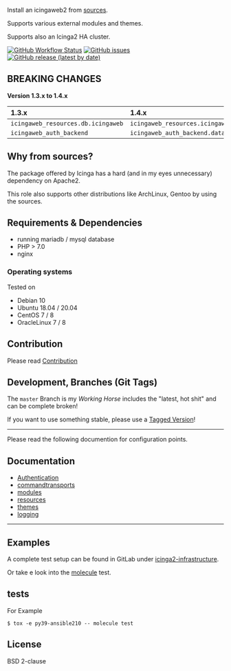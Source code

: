 
Install an icingaweb2 from [sources](https://github.com/Icinga/icingaweb2).

Supports various external modules and themes.

Supports also an Icinga2 HA cluster.


[![GitHub Workflow Status](https://img.shields.io/github/workflow/status/bodsch/ansible-icingaweb2/CI)][ci]
[![GitHub issues](https://img.shields.io/github/issues/bodsch/ansible-icingaweb2)][issues]
[![GitHub release (latest by date)](https://img.shields.io/github/v/release/bodsch/ansible-icingaweb2)][releases]

[ci]: https://github.com/bodsch/ansible-icingaweb2/actions
[issues]: https://github.com/bodsch/ansible-icingaweb2/issues?q=is%3Aopen+is%3Aissue
[releases]: https://github.com/bodsch/ansible-icingaweb2/releases


## BREAKING CHANGES

**Version 1.3.x to 1.4.x**

| 1.3.x | 1.4.x |
| :---- | :---- |
| `icingaweb_resources.db.icingaweb` | `icingaweb_resources.icingaweb` |
| `icingaweb_auth_backend`           | `icingaweb_auth_backend.database` |


## Why from sources?

The package offered by Icinga has a hard (and in my eyes unnecessary) dependency on Apache2.

This role also supports other distributions like ArchLinux, Gentoo by using the sources.

## Requirements & Dependencies

 - running mariadb / mysql database
 - PHP > 7.0
 - nginx

### Operating systems

Tested on

* Debian 10
* Ubuntu 18.04 / 20.04
* CentOS 7 / 8
* OracleLinux 7 / 8

## Contribution

Please read [Contribution](CONTRIBUTING.md)

## Development,  Branches (Git Tags)

The `master` Branch is my *Working Horse* includes the "latest, hot shit" and can be complete broken!

If you want to use something stable, please use a [Tagged Version](https://github.com/bodsch/ansible-icingaweb2/tags)!

---

Please read the following documention for configuration points.


## Documentation

- [Authentication](doc/athentication.md)
- [commandtransports](doc/commandtransports.md)
- [modules](doc/modules.md)
- [resources](doc/resources.md)
- [themes](doc/themes.md)
- [logging](doc/logging.md)

---

## Examples

A complete test setup can be found in GitLab under [icinga2-infrastructure](https://gitlab.com/icinga2-infrastructure/deployment).

Or take e look into the [molecule](molecule/defaults/converge.yml) test.


## tests

For Example

```
$ tox -e py39-ansible210 -- molecule test
```

## License

BSD 2-clause

